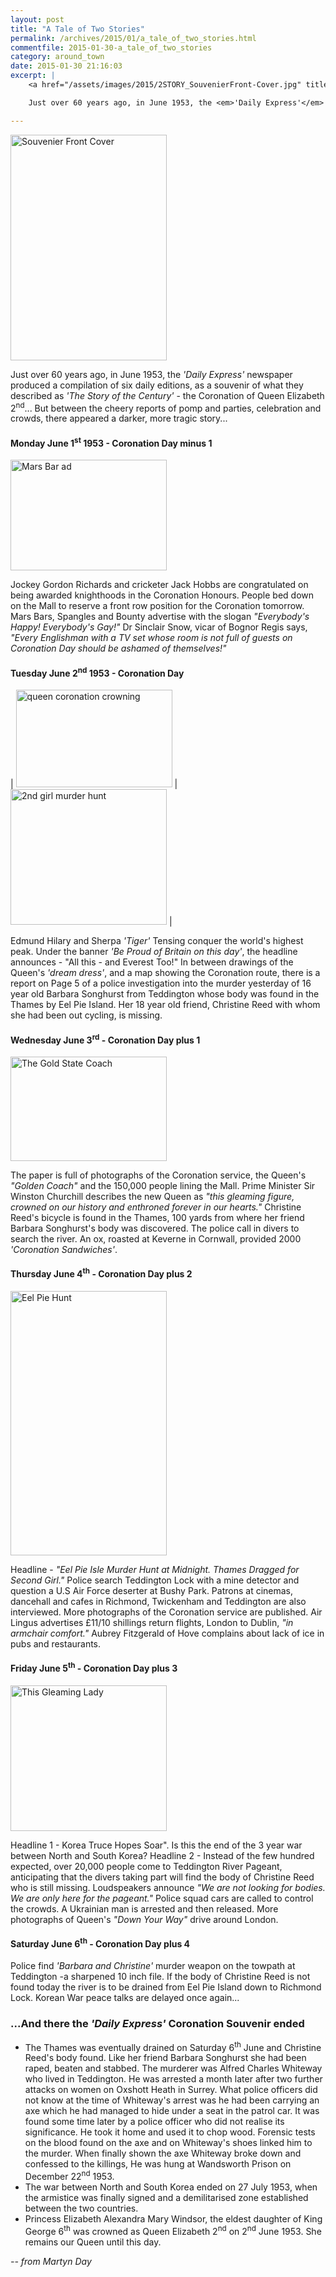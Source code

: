 ```yaml
---
layout: post
title: "A Tale of Two Stories"
permalink: /archives/2015/01/a_tale_of_two_stories.html
commentfile: 2015-01-30-a_tale_of_two_stories
category: around_town
date: 2015-01-30 21:16:03
excerpt: |
    <a href="/assets/images/2015/2STORY_SouvenierFront-Cover.jpg" title="See larger version of - Souvenier Front Cover"><img src="/assets/images/2015/2STORY_SouvenierFront-Cover_thumb.jpg" width="150" height="216" alt="Souvenier Front Cover" class="photo right" /></a>

    Just over 60 years ago, in June 1953, the <em>'Daily Express'</em> newspaper produced a compilation of six daily editions, as a souvenir of  what they described as <em>'The Story of the Century'</em> - the Coronation of Queen Elizabeth 2<sup>nd</sup>... But between the cheery reports of pomp and parties, celebration and crowds, there appeared a darker, more tragic story...

---
```


<a href="/assets/images/2015/2STORY_SouvenierFront-Cover.jpg" title="See larger version of - Souvenier Front Cover"><img src="/assets/images/2015/2STORY_SouvenierFront-Cover_thumb.jpg" width="250" height="361" alt="Souvenier Front Cover" class="photo right" /></a>

Just over 60 years ago, in June 1953, the <em>'Daily Express'</em> newspaper produced a compilation of six daily editions, as a souvenir of what they described as <em>'The Story of the Century'</em> - the Coronation of Queen Elizabeth 2<sup>nd</sup>... But between the cheery reports of pomp and parties, celebration and crowds, there appeared a darker, more tragic story...

#### Monday June 1<sup>st</sup> 1953 - Coronation Day minus 1

<a href="/assets/images/2015/2STORY_Mars-Bar-ad.jpg" title="See larger version of - Mars Bar ad"><img src="/assets/images/2015/2STORY_Mars-Bar-ad_thumb.jpg" width="250" height="177" alt="Mars Bar ad" class="photo left" /></a>

Jockey Gordon Richards and cricketer Jack Hobbs are congratulated on being awarded knighthoods in the Coronation Honours. People bed down on the Mall to reserve a front row position for the Coronation tomorrow. Mars Bars, Spangles and Bounty advertise with the slogan <em>"Everybody's Happy! Everybody's Gay!"</em> Dr Sinclair Snow, vicar of Bognor Regis says, <em>"Every Englishman with a TV set whose room is not full of guests on Coronation Day should be ashamed of themselves!"</em>

#### Tuesday June 2<sup>nd</sup> 1953 - Coronation Day


| <a href="/assets/images/2015/2STORY_queen-coronation_-crowning.jpg" title="See larger version of - queen coronation  crowning"><img src="/assets/images/2015/2STORY_queen-coronation_-crowning_thumb.jpg" width="250" height="156" alt="queen coronation  crowning" class="photo" /></a> | <a href="/assets/images/2015/2STORY_2nd-girl-murder-hunt.jpg" title="See larger version of - 2nd girl murder hunt"><img src="/assets/images/2015/2STORY_2nd-girl-murder-hunt_thumb.jpg" width="250" height="217" alt="2nd girl murder hunt" class="photo" /></a> |

Edmund Hilary and Sherpa <em>'Tiger'</em> Tensing conquer the world's highest peak. Under the banner <em>'Be Proud of Britain on this day'</em>, the headline announces - "All this - and Everest Too!" In between drawings of the Queen's <em>'dream dress'</em>, and a map showing the Coronation route, there is a report on Page 5 of a police investigation into the murder yesterday of 16 year old Barbara Songhurst from Teddington whose body was found in the Thames by Eel Pie Island. Her 18 year old friend, Christine Reed with whom she had been out cycling, is missing.

#### Wednesday June 3<sup>rd</sup> - Coronation Day plus 1

<a href="/assets/images/2015/2STORY_The_Gold_State_Coach.jpg" title="See larger version of - The Gold State Coach"><img src="/assets/images/2015/2STORY_The_Gold_State_Coach_thumb.jpg" width="250" height="167" alt="The Gold State Coach" class="photo right" /></a>

The paper is full of photographs of the Coronation service, the Queen's <em>"Golden Coach"</em> and the 150,000 people lining the Mall. Prime Minister Sir Winston Churchill describes the new Queen as <em>"this gleaming figure, crowned on our history and enthroned forever in our hearts."</em> Christine Reed's bicycle is found in the Thames, 100 yards from where her friend Barbara Songhurst's body was discovered. The police call in divers to search the river. An ox, roasted at Keverne in Cornwall, provided 2000 <em>'Coronation Sandwiches'</em>.

#### Thursday June 4<sup>th</sup> - Coronation Day plus 2

<a href="/assets/images/2015/2STORY_Eel-Pie-Hunt.jpg" title="See larger version of - Eel Pie Hunt"><img src="/assets/images/2015/2STORY_Eel-Pie-Hunt_thumb.jpg" width="250" height="423" alt="Eel Pie Hunt" class="photo left" /></a>

Headline - <em>"Eel Pie Isle Murder Hunt at Midnight. Thames Dragged for Second Girl."</em> Police search Teddington Lock with a mine detector and question a U.S Air Force deserter at Bushy Park. Patrons at cinemas, dancehall and cafes in Richmond, Twickenham and Teddington are also interviewed. More photographs of the Coronation service are published. Air Lingus advertises £11/10 shillings return flights, London to Dublin, <em>"in armchair comfort."</em> Aubrey Fitzgerald of Hove complains about lack of ice in pubs and restaurants.

#### Friday June 5<sup>th</sup> - Coronation Day plus 3

<a href="/assets/images/2015/2STORY_This-Gleaming-Lady.jpg" title="See larger version of - This Gleaming Lady"><img src="/assets/images/2015/2STORY_This-Gleaming-Lady_thumb.jpg" width="250" height="233" alt="This Gleaming Lady" class="photo right" /></a>

Headline 1 - Korea Truce Hopes Soar". Is this the end of the 3 year war between North and South Korea? Headline 2 - Instead of the few hundred expected, over 20,000 people come to Teddington River Pageant, anticipating that the divers taking part will find the body of Christine Reed who is still missing. Loudspeakers announce <em>"We are not looking for bodies. We are only here for the pageant."</em> Police squad cars are called to control the crowds. A Ukrainian man is arrested and then released. More photographs of Queen's <em>"Down Your Way"</em> drive around London.

#### Saturday June 6<sup>th</sup> - Coronation Day plus 4

Police find <em>'Barbara and Christine'</em> murder weapon on the towpath at Teddington -a sharpened 10 inch file. If the body of Christine Reed is not found today the river is to be drained from Eel Pie Island down to Richmond Lock. Korean War peace talks are delayed once again...

### ...And there the <Em>'Daily Express'</Em> Coronation Souvenir ended

-   The Thames was eventually drained on Saturday 6<sup>th</sup> June and Christine Reed's body found. Like her friend Barbara Songhurst she had been raped, beaten and stabbed. The murderer was Alfred Charles Whiteway who lived in Teddington. He was arrested a month later after two further attacks on women on Oxshott Heath in Surrey. What police officers did not know at the time of Whiteway's arrest was he had been carrying an axe which he had managed to hide under a seat in the patrol car. It was found some time later by a police officer who did not realise its significance. He took it home and used it to chop wood. Forensic tests on the blood found on the axe and on Whiteway's shoes linked him to the murder. When finally shown the axe Whiteway broke down and confessed to the killings, He was hung at Wandsworth Prison on December 22<sup>nd</sup> 1953.
-   The war between North and South Korea ended on 27 July 1953, when the armistice was finally signed and a demilitarised zone established between the two countries.
-   Princess Elizabeth Alexandra Mary Windsor, the eldest daughter of King George 6<sup>th</sup> was crowned as Queen Elizabeth 2<sup>nd</sup> on 2<sup>nd</sup> June 1953. She remains our Queen until this day.

<cite>-- from Martyn Day</cite>
